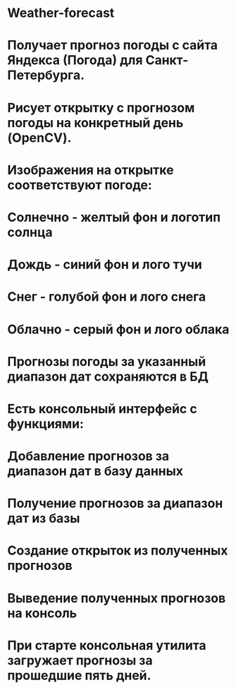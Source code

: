 # Weather-forecast


# Получает прогноз погоды с сайта Яндекса (Погода) для Санкт-Петербурга.
# Рисует открытку с прогнозом погоды на конкретный день (OpenCV).
# Изображения на открытке соответствуют погоде:
# Солнечно - желтый фон и логотип солнца
# Дождь - синий фон и лого тучи
# Снег - голубой фон и лого снега
# Облачно - серый фон и лого облака

# Прогнозы погоды за указанный диапазон дат сохраняются в БД

# Есть консольный интерфейс с функциями:
#   Добавление прогнозов за диапазон дат в базу данных
#   Получение прогнозов за диапазон дат из базы
#   Создание открыток из полученных прогнозов
#   Выведение полученных прогнозов на консоль
#   При старте консольная утилита загружает прогнозы за прошедшие пять дней.
